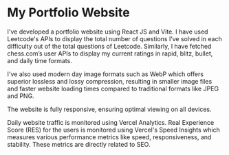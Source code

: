 # My Portfolio Website
I've developed a portfolio website using React JS and Vite. I have used Leetcode's APIs to display the total number of questions I’ve solved in each difficulty out of the total questions of Leetcode.
Similarly, I have fetched chess.com’s user APIs to display my current ratings in rapid, blitz, bullet, and daily time formats.

I've also used modern day image formats such as WebP which offers superior lossless and lossy compression, resulting in smaller image files and faster website loading times compared to traditional formats like JPEG and PNG. 

The website is fully responsive, ensuring optimal viewing on all devices.

Daily website traffic is monitored using Vercel Analytics. Real Experience Score (RES) for the users is monitored using Vercel's Speed Insights which measures various performance metrics like speed, responsiveness, and stability. These metrics are directly related to SEO.